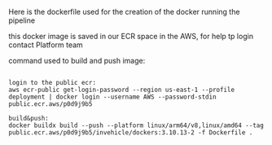 Here is the dockerfile used for the creation of the docker running the pipeline

this docker image is saved in our ECR space in the AWS, for help tp login contact Platform team

command used to build and push image:
```

login to the public ecr:
aws ecr-public get-login-password --region us-east-1 --profile deployment | docker login --username AWS --password-stdin public.ecr.aws/p0d9j9b5

build&push:
docker buildx build --push --platform linux/arm64/v8,linux/amd64 --tag public.ecr.aws/p0d9j9b5/invehicle/dockers:3.10.13-2 -f Dockerfile .

```


